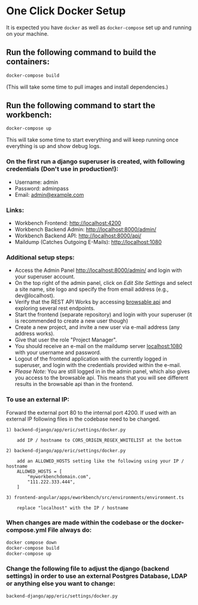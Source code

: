 # One Click Docker Setup

It is expected you have `docker` as well as `docker-compose` set up and running on your machine.

## Run the following command to build the containers:
```bash
docker-compose build
```
(This will take some time to pull images and install dependencies.)

## Run the following command to start the workbench:
```bash
docker-compose up
```
This will take some time to start everything and will keep running once everything is up and show debug logs.

### On the first run a django superuser is created, with following credentials (Don't use in production!):
- Username: admin
- Password: adminpass
- Email: admin@example.com

### Links:
- Workbench Frontend: [http://localhost:4200](http://localhost:4200)
- Workbench Backend Admin: [http://localhost:8000/admin/](http://localhost:8000/admin/)
- Workbench Backend API: [http://localhost:8000/api/](http://localhost:8000/api/)
- Maildump (Catches Outgoing E-Mails): [http://localhost:1080](http://localhost:1080)

### Additional setup steps:
* Access the Admin Panel [http://localhost:8000/admin/](http://localhost:8000/admin/) and login with your
 superuser account.
* On the top right of the admin panel, click on *Edit Site Settings* and select a site name, site logo and specify the
 from email address (e.g., dev@localhost).
* Verify that the REST API Works by accessing [browsable api](http://localhost:8000/api/) and
 exploring several rest endpoints.
* Start the frontend (separate repository) and login with your superuser (it is recommended to create a new user though)
* Create a new project, and invite a new user via e-mail address (any address works).
* Give that user the role "Project Manager".
* You should receive an e-mail on the maildump server [localhost:1080](http://localhost:1080/)  with your username
 and password. 
* Logout of the frontend application with the currently logged in superuser, and login with the credentials provided within the e-mail.
* *Please Note:* You are still logged in in the admin panel, which also gives you access to the browsable api. This
 means that you will see different results in the browsable api than in the frontend.

### To use an external IP:
Forward the external port 80 to the internal port 4200.
If used with an external IP following files in the codebase need to be changed.
```
1) backend-django/app/eric/settings/docker.py

	add IP / hostname to CORS_ORIGIN_REGEX_WHITELIST at the bottom

2) backend-django/app/eric/settings/docker.py

	add an ALLOWED_HOSTS setting like the following using your IP / hostname
	ALLOWED_HOSTS = [
        "myworkbenchdomain.com",
        "111.222.333.444",
    ]

3) frontend-angular/apps/eworkbench/src/environments/environment.ts

	replace "localhost" with the IP / hostname
```

### When changes are made within the codebase or the docker-compose.yml File always do:
```bash
docker compose down
docker-compose build
docker-compose up
```

### Change the following file to adjust the django (backend settings) in order to use an external Postgres Database, LDAP or anything else you want to change:
```
backend-django/app/eric/settings/docker.py
```
